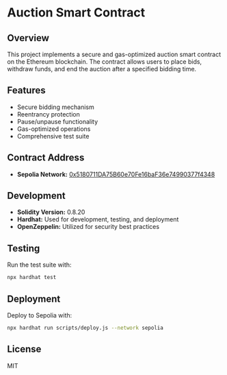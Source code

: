 # Auction Smart Contract

## Overview
This project implements a secure and gas-optimized auction smart contract on the Ethereum blockchain. The contract allows users to place bids, withdraw funds, and end the auction after a specified bidding time.

## Features
- Secure bidding mechanism
- Reentrancy protection
- Pause/unpause functionality
- Gas-optimized operations
- Comprehensive test suite

## Contract Address
- **Sepolia Network:** [0x5180711DA75B60e70Fe16baF36e74990377f4348](https://sepolia.etherscan.io/address/0x5180711DA75B60e70Fe16baF36e74990377f4348#code)

## Development
- **Solidity Version:** 0.8.20
- **Hardhat:** Used for development, testing, and deployment
- **OpenZeppelin:** Utilized for security best practices

## Testing
Run the test suite with:
```bash
npx hardhat test
```

## Deployment
Deploy to Sepolia with:
```bash
npx hardhat run scripts/deploy.js --network sepolia
```

## License
MIT
